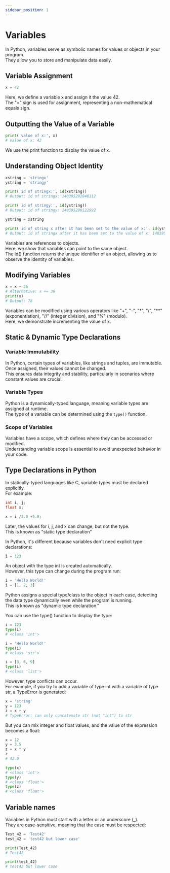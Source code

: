 ```yaml
---
sidebar_position: 1
---
```


# Variables

In Python, variables serve as symbolic names for values or objects in your program.  
They allow you to store and manipulate data easily.  

## Variable Assignment

```py
x = 42
```

Here, we define a variable x and assign it the value 42.  
The "=" sign is used for assignment, representing a non-mathematical equals sign.

## Outputting the Value of a Variable

```py
print('value of x:', x)
# value of x: 42
```

We use the print function to display the value of x.

## Understanding Object Identity

```py
xstring = 'stringx'
ystring = 'stringy'

print('id of stringx:', id(xstring))
# Output: id of stringx: 140395292848112

print('id of stringy:', id(ystring))
# Output: id of stringy: 140395290122992

ystring = xstring

print('id of string x after it has been set to the value of x:', id(ystring))
# Output: id of stringx after it has been set to the value of x: 140395292848112
```

Variables are references to objects.  
Here, we show that variables can point to the same object.  
The id() function returns the unique identifier of an object, allowing us to observe the identity of variables.

## Modifying Variables

```py
x = x + 36
# Alternative: x += 36
print(x)
# Output: 78
```

Variables can be modified using various operators like "+", "-", "*", "/", "**" (exponentiation), "//" (integer division), and "%" (modulo).  
Here, we demonstrate incrementing the value of x.

## Static & Dynamic Type Declarations

### Variable Immutability

In Python, certain types of variables, like strings and tuples, are immutable. Once assigned, their values cannot be changed.  
This ensures data integrity and stability, particularly in scenarios where constant values are crucial.

### Variable Types

Python is a dynamically-typed language, meaning variable types are assigned at runtime.  
The type of a variable can be determined using the `type()` function.

### Scope of Variables

Variables have a scope, which defines where they can be accessed or modified.  
Understanding variable scope is essential to avoid unexpected behavior in your code.

## Type Declarations in Python

In statically-typed languages like C, variable types must be declared explicitly.  
For example:

```c
int i, j;
float x;

x = i /3.0 +5.8;
```

Later, the values for i, j, and x can change, but not the type.  
This is known as "static type declaration"

In Python, it's different because variables don't need explicit type declarations:

```py
i = 123
```

An object with the type int is created automatically.  
However, this type can change during the program run:

```py
i = 'Hello World!'
i = [1, 2, 3]
```

Python assigns a special type/class to the object in each case, detecting the data type dynamically even while the program is running.  
This is known as "dynamic type declaration."

You can use the type() function to display the type:

```py
i = 123
type(i)
# <class 'int'>

i = 'Hello World!'
type(i)
# <class 'str'>

i = [3, 6, 9]
type(i)
# <class 'list'>
```

However, type conflicts can occur.  
For example, if you try to add a variable of type int with a variable of type str, a TypeError is generated:

```py
x = 'string'
y = 123
z = x + y
# TypeError: can only concatenate str (not "int") to str
```

But you can mix integer and float values, and the value of the expression becomes a float:

```py
x = 12
y = 3.5
z = x * y
z
# 42.0

type(x)
# <class 'int'>
type(y)
# <class 'float'>
type(z)
# <class 'float'>
```

## Variable names

Variables in Python must start with a letter or an underscore (_).  
They are case-sensitive, meaning that the case must be respected:

```py
Test_42 = 'Test42'
test_42 = 'test42 but lower case'

print(Test_42)
# Test42

print(test_42)
# test42 but lower case
```

